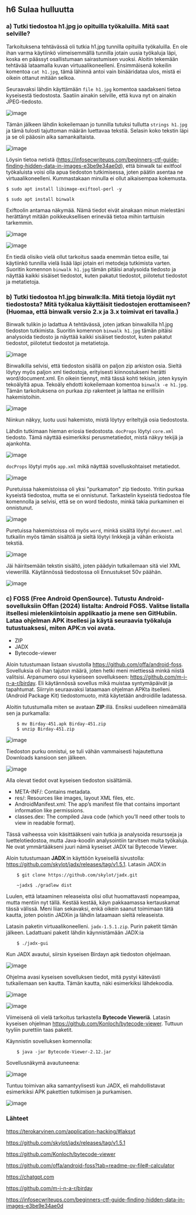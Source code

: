 ## h6 Sulaa hulluutta

### a) Tutki tiedostoa h1.jpg jo opituilla työkaluilla. Mitä saat selville?

Tarkoituksena tehtävässä oli tutkia h1.jpg tunnilla opituilla työkaluilla. En ole ihan varma käytiinkö viimeisemmällä tunnilla jotain uusia työkaluja läpi, koska en päässyt osallistumaan sairastumisen vuoksi. Aloitin tekemään tehtävää lataamalla kuvan virtuaalikoneelleni.
Ensimmäisenä kokeilin komentoa ``cat h1.jpg``, tämä lähinnä antoi vain binääridataa ulos, mistä ei oikein ottanut mitään selkoa.

Seuraavaksi lähdin käyttämään ``file h1.jpg`` komentoa saadakseni tietoa kyseisestä tiedostosta. Saatiin ainakin selville, että kuva nyt on ainakin JPEG-tiedosto.

![image](https://github.com/user-attachments/assets/d2266b67-924d-41a4-9f5b-f3de0c8431d8)

Tämän jälkeen lähdin kokeilemaan jo tunnilla tutuksi tullutta ``strings h1.jpg`` ja tämä tulosti tajuttoman määrän luettavaa tekstiä. Selasin koko tekstin läpi ja se oli pääosin aika samankaltaista.

![image](https://github.com/user-attachments/assets/445601ac-15fd-405a-a21e-a73ed7490b46)

Löysin tietoa netistä (https://infosecwriteups.com/beginners-ctf-guide-finding-hidden-data-in-images-e3be9e34ae0d), että binwalk tai exitfool työkaluista voisi olla apua tiedoston tutkimisessa, joten päätin asentaa ne virtuaalikoneelleni. Kummastakaan minulla ei ollut aikaisempaa kokemusta.

    $ sudo apt install libimage-exiftool-perl -y

    $ sudo apt install binwalk

Exiftoolin antamaa näkymää. Nämä tiedot eivät ainakaan minun mielestäni herättänyt mitään poikkeuksellisen erinevää tietoa mihin tarttuisin tarkemmin.

![image](https://github.com/user-attachments/assets/4b1c6d53-0e72-43d8-a627-d06f0a38b921)

![image](https://github.com/user-attachments/assets/105e8501-d005-4fa1-81ea-f1aed5c0072a)

En tiedä olisiko vielä ollut tarkoitus saada enemmän tietoa esille, tai käytiinkö tunnilla vielä lisää läpi jotain eri metodeja tutkimista varten. Suoritin komennon ``binwalk h1.jpg`` tämän pitäisi analysoida tiedosto ja näyttää kaikki sisäiset tiedostot, kuten pakatut tiedostot, piilotetut tiedostot ja metatietoja. 


### b) Tutki tiedostoa h1.jpg binwalk:lla. Mitä tietoja löydät nyt tiedostosta? Mitä työkalua käyttäisit tiedostojen erottamiseen? (Huomaa, että binwalk versio 2.x ja 3.x toimivat eri tavalla.)

Binwalk tulikin jo ladattua A tehtävässä, joten jatkan binwalkilla h1.jpg tiedoston tutkimista. Suoritin komennon ``binwalk h1.jpg`` tämän pitäisi analysoida tiedosto ja näyttää kaikki sisäiset tiedostot, kuten pakatut tiedostot, piilotetut tiedostot ja metatietoja.

![image](https://github.com/user-attachments/assets/c627b7f6-6af8-40e7-ba42-b79a775ea28e)

Binwalkilla selvisi, että tiedoston sisällä on paljon zip arkiston osia. Sieltä löytyy myös paljon xml tiedostoja, erityisesti kiinnostukseni herätti word/document.xml. En oikein tiennyt, mitä tässä kohti tekisin, joten kysyin tekoälyltä apua. Tekoäly ehdotti kokeilemaan komentoa ``binwalk -e h1.jpg``. Tämän tarkoituksena on purkaa zip rakenteet ja laittaa ne erillisiin hakemistoihin.

![image](https://github.com/user-attachments/assets/77e9767c-ed5e-4d6c-b9ca-a53dc04d6034)

Niinkun näkyy, luotu uusi hakemisto, mistä löytyy eriteltyjä osia tiedostosta. 

Lähdin tutkimaan hieman eriosia tiedostosta. ``docProps`` löytyi ``core.xml`` tiedosto. Tämä näyttää esimerkiksi perusmetatiedot, mistä näkyy tekijä ja ajankohta. 

![image](https://github.com/user-attachments/assets/4ade906b-1406-4699-ac89-3af79d480050)

``docProps`` löytyi myös ``app.xml`` mikä näyttää sovelluskohtaiset metatiedot.

![image](https://github.com/user-attachments/assets/48a5d1f8-fec4-48ec-b52b-9a91636884b5)

Puretuissa hakemistoissa oli yksi "purkamaton" zip tiedosto. Yritin purkaa kyseistä tiedostoa, mutta se ei onnistunut. Tarkastelin kyseistä tiedostoa file komennolla ja selvisi, että se on word tiedosto, minkä takia purkaminen ei onnistunut.

![image](https://github.com/user-attachments/assets/d16928d5-9be5-44c8-b646-4f5407443208)

Puretuissa hakemistoissa oli myös ``word``, minkä sisältä löytyi ``document.xml`` tutkailin myös tämän sisältöä ja sieltä löytyi linkkejä ja vähän erikoista tekstiä.

![image](https://github.com/user-attachments/assets/9210c737-159f-4646-9737-9dbc80fbf8fc)

Jäi häiritsemään tekstin sisältö, joten päädyin tutkailemaan sitä viel XML viewerillä. Käytännössä tiedostossa oli Ennustukset 50v päähän.

![image](https://github.com/user-attachments/assets/229518bf-1dee-43ec-847a-d7f03162c53e)



### c) FOSS (Free Android OpenSource). Tutustu Android-sovelluksiin Offan (2024) listalta: Android FOSS. Valitse listalla itsellesi mielenkiintoisin applikaatio ja mene sen GitHubiin. Lataa ohjelman APK itsellesi ja käytä seuraavia työkaluja tutustuaksesi, miten APK:n voi avata.
  - ZIP
  - JADX
  - Bytecode-viewer


Aloin tutustumaan listaan sivustolla https://github.com/offa/android-foss. Sovelluksia oli ihan tajuton määrä, joten hetki meni miettiessä minkä niistä valitsisi. Arpanumero osui kyseiseen sovellukseen: https://github.com/m-i-n-a-r/birday. Eli käytännössä sovellus mikä muistaa syntymäpäivät ja tapahtumat. Siirryin seuraavaksi lataamaan ohjelman APKta itselleni. (Android Package Kit) tiedostomuoto, mitä käytetään androidille ladatessa. 

Aloitin tutustumalla miten se avataan **ZIP**:illä. Ensiksi uudelleen nimeämällä sen ja purkamalla:

        $ mv Birday-451.apk Birday-451.zip
        $ unzip Birday-451.zip

![image](https://github.com/user-attachments/assets/30fd43d2-b8df-4e5b-a793-eccdd9297aee)

Tiedoston purku onnistui, se tuli vähän vammaisesti hajautettuna Downloads kansioon sen jälkeen.

![image](https://github.com/user-attachments/assets/7f7a1fd2-d1e9-4f24-8ea5-3d836ae77dc0)

Alla olevat tiedot ovat kyseisen tiedoston sisältämiä.

 - META-INF/: Contains metadata.
 - res/: Resources like images, layout XML files, etc.
 - AndroidManifest.xml: The app’s manifest file that contains important information like permissions.
 - classes.dex: The compiled Java code (which you’ll need other tools to view in readable format).


Tässä vaiheessa voin käsittääkseni vain tutkia ja analysoida resursseja ja luettelotiedostoa, mutta Java-koodin analysointiin tarvitsen muita työkaluja. Ne ovat ymmärtääkseni juuri nämä kyseiset JADX tai Bytecode Viewer.

Aloin tutustumaan **JADX**:in käyttöön kyseisellä sivustolla: https://github.com/skylot/jadx/releases/tag/v1.5.1. Latasin JADX:in

        $ git clone https://github.com/skylot/jadx.git

        ~jadx$ ./gradlew dist

Luulen, että lataaminen releaseista olisi ollut huomattavasti nopeampaa, mutta mentiin nyt tällä. Kestää kestää, käyn pakkaamassa kertauskamat tässä välissä. Meni liian sekavaksi, enkä oikein saanut toimimaan tätä kautta, joten poistin JADXin ja lähdin lataamaan sieltä releaseista. 

Latasin paketin virtuaalikoneelleni. ``jadx-1.5.1.zip``. Purin paketit tämän jälkeen. Ladattuani paketit lähdin käynnistämään JADX:ia

        $ ./jadx-gui

Kun JADX avautui, siirsin kyseisen Birdayn apk tiedoston ohjelmaan.

![image](https://github.com/user-attachments/assets/57e959c7-5256-482d-b146-63dec9cc11ce)

Ohjelma avasi kyseisen sovelluksen tiedot, mitä pystyi kätevästi tutkailemaan sen kautta. Tämän kautta, näki esimerkiksi lähdekoodia.

![image](https://github.com/user-attachments/assets/3e490f98-845f-492f-9c57-74418f196821)

![image](https://github.com/user-attachments/assets/dd92460e-fcb9-4c9b-89ef-20dd719552d8)

Viimeisenä oli vielä tarkoitus tarkastella **Bytecode Vieweriä**. Latasin kyseisen ohjelman https://github.com/Konloch/bytecode-viewer. Tuttuun tyyliin purettiin taas paketit.

Käynnistin sovelluksen komennolla:

        $ java -jar Bytecode-Viewer-2.12.jar

Sovellusnäkymä avautuneena:

![image](https://github.com/user-attachments/assets/dc359307-e682-4565-9b83-90b59d583879)

Tuntuu toimivan aika samantyylisesti kun JADX, eli mahdollistavat esimerkiksi APK pakettien tutkimisen ja purkamisen.

![image](https://github.com/user-attachments/assets/215840cf-7c18-431b-90a6-1228e688ccce)


### Lähteet

https://terokarvinen.com/application-hacking/#laksyt

https://github.com/skylot/jadx/releases/tag/v1.5.1

https://github.com/Konloch/bytecode-viewer

https://github.com/offa/android-foss?tab=readme-ov-file#-calculator

https://chatgpt.com 

https://github.com/m-i-n-a-r/birday

https://infosecwriteups.com/beginners-ctf-guide-finding-hidden-data-in-images-e3be9e34ae0d









